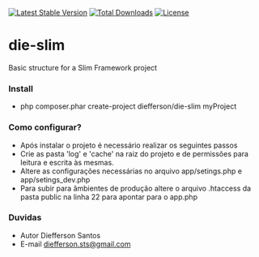 [![Latest Stable Version](https://poser.pugx.org/diefferson/die-slim/v/stable)](https://packagist.org/packages/diefferson/die-slim)
[![Total Downloads](https://poser.pugx.org/diefferson/die-slim/downloads)](https://packagist.org/packages/diefferson/die-slim)
[![License](https://poser.pugx.org/diefferson/die-slim/license)](https://packagist.org/packages/diefferson/die-slim)


# die-slim #
Basic structure for a Slim Framework project

### Install ###

* php composer.phar create-project diefferson/die-slim myProject

### Como configurar? ###

* Após instalar o projeto é necessário realizar os seguintes passos
* Crie as pasta 'log' e 'cache' na raiz do projeto e de permissões para leitura e escrita às mesmas.
* Altere as configurações necessárias no arquivo app/setings.php e app/setings_dev.php
* Para subir para âmbientes de produção altere o arquivo .htaccess da pasta public na linha 22 para apontar para o app.php

### Duvidas ###
* Autor Diefferson Santos 
* E-mail diefferson.sts@gmail.com
